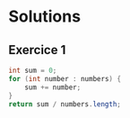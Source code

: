 # Solutions

## Exercice 1

```java
int sum = 0;
for (int number : numbers) {
    sum += number;
}
return sum / numbers.length;
``` 